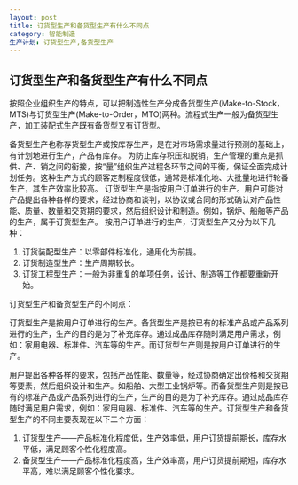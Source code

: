 ```yaml
---
layout: post
title: 订货型生产和备货型生产有什么不同点
category: 智能制造
生产计划: 订货型生产,备货型生产
---
```



## 订货型生产和备货型生产有什么不同点

按照企业组织生产的特点，可以把制造性生产分成备货型生产(Make-to-Stock，MTS)与订货型生产(Make-to-Order，MTO)两种。流程式生产一般为备货型生产，加工装配式生产既有备货型又有订货型。

备货型生产也称存货型生产或按库存生产，是在对市场需求量进行预测的基础上，有计划地进行生产，产品有库存。
为防止库存积压和脱销，生产管理的重点是抓供、产、销之间的衔接，按“量”组织生产过程各环节之间的平衡，保证全面完成计划任务。这种生产方式的顾客定制程度很低，通常是标准化地、大批量地进行轮番生产，其生产效率比较高。
订货型生产是指按用户订单进行的生产。用户可能对产品提出各种各样的要求，经过协商和谈判，以协议或合同的形式确认对产品性能、质量、数量和交货期的要求，然后组织设计和制造。例如，锅炉、船舶等产品的生产，属于订货型生产。
按用户订单进行的生产，订货型生产又分为以下几种：

1. 订货装配型生产：以零部件标准化，通用化为前提。
2. 订货制造型生产：生产周期较长。
3. 订货工程型生产：一般为非重复的单项任务，设计、制造等工作都要重新开始。

订货型生产和备货型生产的不同点：

订货型生产是按用户订单进行的生产。备货型生产是按已有的标准产品或产品系列进行的生产，生产的目的是为了补充库存。通过成品库存随时满足用户需求，例如：家用电器、标准件、汽车等的生产。而订货型生产则是按用户订单进行的生产。

用户提出各种各样的要求，包括产品性能、数量等，经过协商确定出价格和交货期等要素，然后组织设计和生产。如船舶、大型工业锅炉等。而备货型生产则是按已有的标准产品或产品系列进行的生产，生产的目的是为了补充库存。通过成品库存随时满足用户需求，例如：家用电器、标准件、汽车等的生产。订货型生产和备货型生产的不同主要表现在以下二个方面：

1. 订货型生产——产品标准化程度低，生产效率低，用户订货提前期长，库存水平低，满足顾客个性化程度高。
2. 备货型生产——产品标准化程度高，生产效率高，用户订货提前期短，库存水平高，难以满足顾客个性化要求。